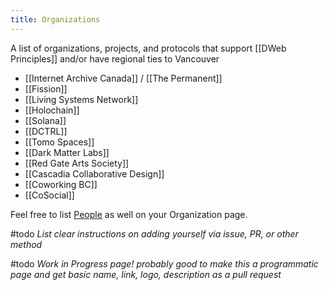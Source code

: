 ```yaml
---
title: Organizations
---
```


A list of organizations, projects, and protocols that support [[DWeb Principles]] and/or have regional ties to Vancouver

* [[Internet Archive Canada]] / [[The Permanent]]
* [[Fission]]
* [[Living Systems Network]]
* [[Holochain]]
* [[Solana]]
* [[DCTRL]]
* [[Tomo Spaces]]
* [[Dark Matter Labs]]
* [[Red Gate Arts Society]]
* [[Cascadia Collaborative Design]]
* [[Coworking BC]]
* [[CoSocial]]

Feel free to list [People](/tags/Person) as well on your Organization page.

#todo _List clear instructions on adding yourself via issue, PR, or other method_

#todo  _Work in Progress page! probably good to make this a programmatic page and get basic name, link, logo, description as a pull request_